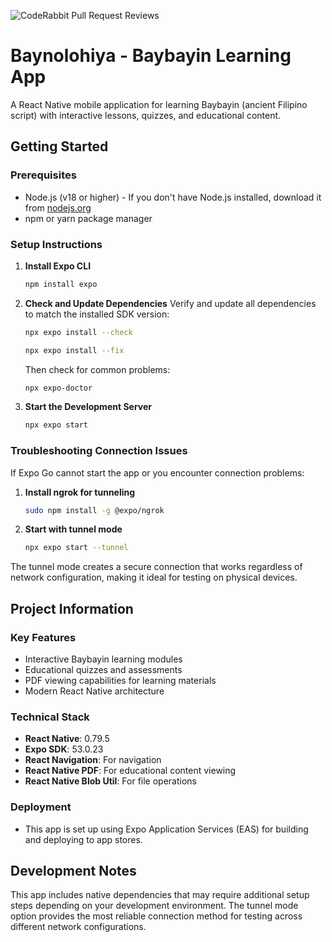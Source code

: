 ![CodeRabbit Pull Request Reviews](https://img.shields.io/coderabbit/prs/github/3-body-org/react-native-app-baybayin?utm_source=oss&utm_medium=github&utm_campaign=3-body-org%2Freact-native-app-baybayin&labelColor=171717&color=FF570A&link=https%3A%2F%2Fcoderabbit.ai&label=CodeRabbit+Reviews)

# Baynolohiya - Baybayin Learning App

A React Native mobile application for learning Baybayin (ancient Filipino script) with interactive lessons, quizzes, and educational content.

## Getting Started

### Prerequisites

- Node.js (v18 or higher) - If you don't have Node.js installed, download it from [nodejs.org](https://nodejs.org/)
- npm or yarn package manager

### Setup Instructions

1. **Install Expo CLI**

   ```bash
   npm install expo
   ```

2. **Check and Update Dependencies**
   Verify and update all dependencies to match the installed SDK version:

   ```bash
   npx expo install --check
   ```

   ```bash
   npx expo install --fix
   ```

   Then check for common problems:

   ```bash
   npx expo-doctor
   ```

3. **Start the Development Server**
   ```bash
   npx expo start
   ```

### Troubleshooting Connection Issues

If Expo Go cannot start the app or you encounter connection problems:

1. **Install ngrok for tunneling**

   ```bash
   sudo npm install -g @expo/ngrok
   ```

2. **Start with tunnel mode**
   ```bash
   npx expo start --tunnel
   ```

The tunnel mode creates a secure connection that works regardless of network configuration, making it ideal for testing on physical devices.

## Project Information

### Key Features

- Interactive Baybayin learning modules
- Educational quizzes and assessments
- PDF viewing capabilities for learning materials
- Modern React Native architecture

### Technical Stack

- **React Native**: 0.79.5
- **Expo SDK**: 53.0.23
- **React Navigation**: For navigation
- **React Native PDF**: For educational content viewing
- **React Native Blob Util**: For file operations

### Deployment

- This app is set up using Expo Application Services (EAS) for building and deploying to app stores.

## Development Notes

This app includes native dependencies that may require additional setup steps depending on your development environment. The tunnel mode option provides the most reliable connection method for testing across different network configurations.

